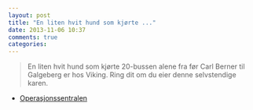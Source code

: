 ```yaml
---
layout: post
title: "En liten hvit hund som kjørte ..."
date: 2013-11-06 10:37
comments: true
categories: 
---
```


> En liten hvit hund som kjørte 20-bussen alene fra før Carl Berner til Galgeberg er hos Viking. Ring dit om du eier denne selvstendige karen.
- [Operasjonssentralen](https://twitter.com/oslopolitiops/status/398157232472195072)
